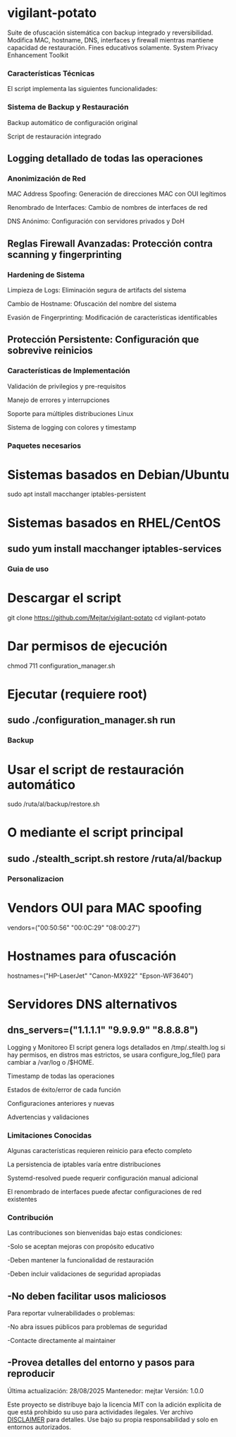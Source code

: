 # vigilant-potato
Suite de ofuscación sistemática con backup integrado y reversibilidad. Modifica MAC, hostname, DNS, interfaces y firewall mientras mantiene capacidad de restauración. Fines educativos solamente.
System Privacy Enhancement Toolkit

### Características Técnicas
El script implementa las siguientes funcionalidades:

### Sistema de Backup y Restauración
Backup automático de configuración original

Script de restauración integrado

Logging detallado de todas las operaciones
---
### Anonimización de Red
MAC Address Spoofing: Generación de direcciones MAC con OUI legítimos

Renombrado de Interfaces: Cambio de nombres de interfaces de red

DNS Anónimo: Configuración con servidores privados y DoH

Reglas Firewall Avanzadas: Protección contra scanning y fingerprinting
---

### Hardening de Sistema
Limpieza de Logs: Eliminación segura de artifacts del sistema

Cambio de Hostname: Ofuscación del nombre del sistema

Evasión de Fingerprinting: Modificación de características identificables

Protección Persistente: Configuración que sobrevive reinicios
---

### Características de Implementación
Validación de privilegios y pre-requisitos

Manejo de errores y interrupciones

Soporte para múltiples distribuciones Linux

Sistema de logging con colores y timestamp

### Paquetes necesarios
# Sistemas basados en Debian/Ubuntu
sudo apt install macchanger iptables-persistent

# Sistemas basados en RHEL/CentOS
sudo yum install macchanger iptables-services
---
### Guia de uso
# Descargar el script
git clone https://github.com/Mejtar/vigilant-potato
cd vigilant-potato

# Dar permisos de ejecución
chmod 711 configuration_manager.sh

# Ejecutar (requiere root)
sudo ./configuration_manager.sh run
---
### Backup
# Usar el script de restauración automático
sudo /ruta/al/backup/restore.sh

# O mediante el script principal
sudo ./stealth_script.sh restore /ruta/al/backup
---
### Personalizacion
# Vendors OUI para MAC spoofing
vendors=("00:50:56" "00:0C:29" "08:00:27")

# Hostnames para ofuscación
hostnames=("HP-LaserJet" "Canon-MX922" "Epson-WF3640")

# Servidores DNS alternativos
dns_servers=("1.1.1.1" "9.9.9.9" "8.8.8.8")
---

Logging y Monitoreo
El script genera logs detallados en /tmp/.stealth.log si hay permisos, en distros mas estrictos, se usara configure_log_file() para cambiar a /var/log o /$HOME.

Timestamp de todas las operaciones

Estados de éxito/error de cada función

Configuraciones anteriores y nuevas

Advertencias y validaciones

### Limitaciones Conocidas
Algunas características requieren reinicio para efecto completo

La persistencia de iptables varía entre distribuciones

Systemd-resolved puede requerir configuración manual adicional

El renombrado de interfaces puede afectar configuraciones de red existentes

### Contribución
Las contribuciones son bienvenidas bajo estas condiciones:

 -Solo se aceptan mejoras con propósito educativo

 -Deben mantener la funcionalidad de restauración

 -Deben incluir validaciones de seguridad apropiadas

 -No deben facilitar usos maliciosos
---
Para reportar vulnerabilidades o problemas:

 -No abra issues públicos para problemas de seguridad

 -Contacte directamente al maintainer

 -Provea detalles del entorno y pasos para reproducir
---

Última actualización: 28/08/2025
Mantenedor: mejtar
Versión: 1.0.0

Este proyecto se distribuye bajo la licencia MIT con la adición explícita de que está prohibido su uso para actividades ilegales. Ver archivo [DISCLAIMER](Legal/DISCLAIMER.md) para detalles.
Use bajo su propia responsabilidad y solo en entornos autorizados.
